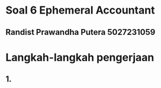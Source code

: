 # Soal 6 Ephemeral Accountant

## Randist Prawandha Putera 5027231059

# Langkah-langkah pengerjaan

## 1.



